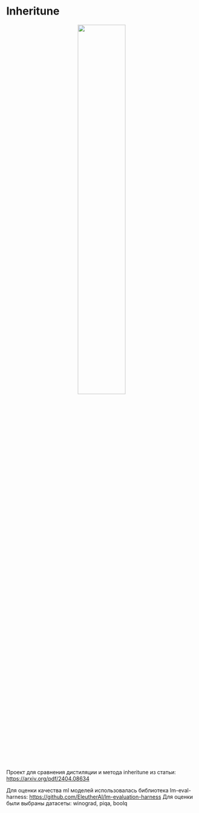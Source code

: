 # Inheritune



<p align="center" width="50%">
      <img src="[generated_image_7966e7e221a111ef857d9685cc230705 (1)](https://github.com/pro100sergey/Inheritune/assets/36481860/a704b20b-b1fe-4852-aff9-f25a63b321b5)" style="width: 50%; min-width: 100px; display: block; margin: auto;">
</p>

Проект для сравнения дистиляции и метода inheritune из статьи: https://arxiv.org/pdf/2404.08634

Для оценки качества ml моделей использовалась библиотека lm-eval-harness: https://github.com/EleutherAI/lm-evaluation-harness
Для оценки были выбраны датасеты: winograd, piqa, boolq
